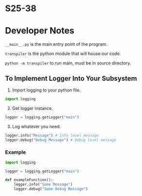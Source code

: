 # S25-38

# Developer Notes

`__main__.py` is the main entry point of the program.

`transpiler` is the python module that will house our code.

`python -m transpiler` to run main, must be in source directory.

## To Implement Logger Into Your Subsystem
1. Import logging to your python file.
``` python
import logging
```
2. Get logger instance. 
``` python
logger = logging.getLogger("main")
```
3. Log whatever you need.
``` python
logger.info("Message") # Info level message
logger.debug("Debug Message") # Debug level message
```

### Example
``` python
import logging

logger = logging.getLogger("main")

def exampleFunction():
    logger.info("Some Message")
    logger.debug("Some Debug Message")
```

